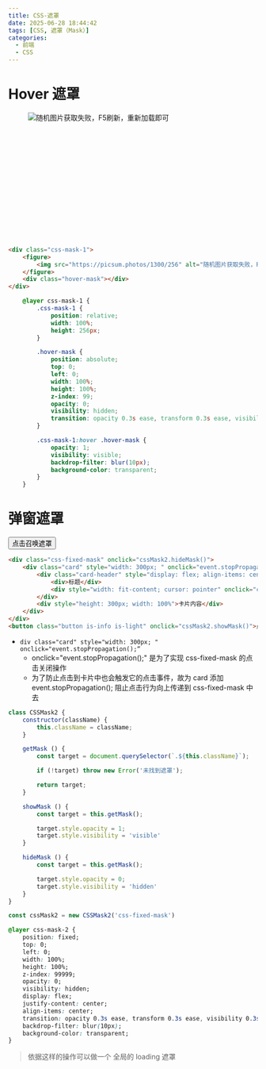 ```yaml
---
title: CSS-遮罩
date: 2025-06-28 18:44:42
tags: [CSS, 遮罩（Mask）]
categories:
  - 前端
  - CSS
---
```


<style>
    @layer css-mask-1 {
        .css-mask-1 {
            position: relative;
            width: 100%;
            height: 256px;
        }

        .hover-mask {
            position: absolute;
            top: 0;
            left: 0;
            width: 100%;
            height: 100%;
            z-index: 99;
            opacity: 0;
            visibility: hidden;
            transition: opacity 0.3s ease, transform 0.3s ease, visibility 0.3s;
        }

        .css-mask-1:hover .hover-mask {
            opacity: 1;
            visibility: visible;
            backdrop-filter: blur(10px);
            background-color: transparent;
        }
    }

    @layer css-mask-2 {
        .css-fixed-mask {
            position: fixed;
            top: 0;
            left: 0;
            width: 100%;
            height: 100%;
            z-index: 99999;
            opacity: 0;
            visibility: hidden;
            display: flex;
            justify-content: center;
            align-items: center;
            transition: opacity 0.3s ease, transform 0.3s ease, visibility 0.3s;
            backdrop-filter: blur(10px);
            background-color: transparent;
        }
    }
</style>
<script type="text/javascript">
class CSSMask2 {
    constructor(className) {
        this.className = className; 
    }

    getMask () {
        const target = document.querySelector(`.${this.className}`);
        
        if (!target) throw new Error('未找到遮罩');

        return target;
    }

    showMask () {
        const target = this.getMask();
        
        target.style.opacity = 1;
        target.style.visibility = 'visible'
    }
    
    hideMask () {
        const target = this.getMask();

        target.style.opacity = 0;
        target.style.visibility = 'hidden'
    }
}

const cssMask2 = new CSSMask2('css-fixed-mask')
</script>

<h1 class="subtitle">Hover 遮罩</h1>
<div class="css-mask-1">
    <figure>
        <img src="https://picsum.photos/1300/256" alt="随机图片获取失败，F5刷新，重新加载即可" class="skeleton">
    </figure>
    <div class="hover-mask"></div>
</div>

<!--more-->

```html
<div class="css-mask-1">
    <figure>
        <img src="https://picsum.photos/1300/256" alt="随机图片获取失败，F5刷新，重新加载即可" class="skeleton">
    </figure>
    <div class="hover-mask"></div>
</div>
```
```css
    @layer css-mask-1 {
        .css-mask-1 {
            position: relative;
            width: 100%;
            height: 256px;
        }

        .hover-mask {
            position: absolute;
            top: 0;
            left: 0;
            width: 100%;
            height: 100%;
            z-index: 99;
            opacity: 0;
            visibility: hidden;
            transition: opacity 0.3s ease, transform 0.3s ease, visibility 0.3s;
        }

        .css-mask-1:hover .hover-mask {
            opacity: 1;
            visibility: visible;
            backdrop-filter: blur(10px);
            background-color: transparent;
        }
    }
```

<h1 class="subtitle">弹窗遮罩</h1>  

<div class="css-fixed-mask" onclick="cssMask2.hideMask()">
    <div class="card" style="width: 300px; " onclick="event.stopPropagation();">
        <div class="card-header" style="display: flex; align-items: center; justify-content: space-between;">
            <div>标题</div>
            <div style="width: fit-content; cursor: pointer" onclick="cssMask2.hideMask()"><i class="far fa-window-close"></i></div>
        </div>
        <div style="height: 300px; width: 100%">卡片内容</div>
    </div>
</div>
<button class="button is-info is-light" onclick="cssMask2.showMask()">点击召唤遮罩</button>

```html
<div class="css-fixed-mask" onclick="cssMask2.hideMask()">
    <div class="card" style="width: 300px; " onclick="event.stopPropagation();">
        <div class="card-header" style="display: flex; align-items: center; justify-content: space-between;">
            <div>标题</div>
            <div style="width: fit-content; cursor: pointer" onclick="cssMask2.hideMask()"><i class="far fa-window-close"></i></div>
        </div>
        <div style="height: 300px; width: 100%">卡片内容</div>
    </div>
</div>
<button class="button is-info is-light" onclick="cssMask2.showMask()">点击召唤遮罩</button>
```
- <code>div class="card" style="width: 300px; " onclick="event.stopPropagation();“</code>
  - onclick="event.stopPropagation();" 是为了实现 css-fixed-mask 的点击关闭操作
  - 为了防止点击到卡片中也会触发它的点击事件，故为 card 添加 event.stopPropagation(); 阻止点击行为向上传递到 css-fixed-mask 中去
```javascript
class CSSMask2 {
    constructor(className) {
        this.className = className;
    }

    getMask () {
        const target = document.querySelector(`.${this.className}`);

        if (!target) throw new Error('未找到遮罩');

        return target;
    }

    showMask () {
        const target = this.getMask();

        target.style.opacity = 1;
        target.style.visibility = 'visible'
    }

    hideMask () {
        const target = this.getMask();

        target.style.opacity = 0;
        target.style.visibility = 'hidden'
    }
}

const cssMask2 = new CSSMask2('css-fixed-mask')
```
```css
@layer css-mask-2 {
    position: fixed;
    top: 0;
    left: 0;
    width: 100%;
    height: 100%;
    z-index: 99999;
    opacity: 0;
    visibility: hidden;
    display: flex;
    justify-content: center;
    align-items: center;
    transition: opacity 0.3s ease, transform 0.3s ease, visibility 0.3s;
    backdrop-filter: blur(10px);
    background-color: transparent;
}
```

> 依据这样的操作可以做一个 全局的 loading 遮罩